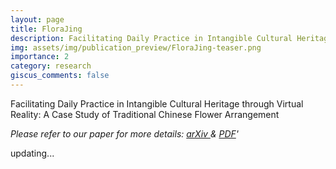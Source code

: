 ```yaml
---
layout: page
title: FloraJing
description: Facilitating Daily Practice in Intangible Cultural Heritage through Virtual Reality - A Case Study of Traditional Chinese Flower Arrangement
img: assets/img/publication_preview/FloraJing-teaser.png
importance: 2
category: research
giscus_comments: false
---
```


Facilitating Daily Practice in Intangible Cultural Heritage through Virtual Reality: A Case Study of Traditional Chinese Flower Arrangement

_Please refer to our paper for more details: <a href='https://arxiv.org/abs/2503.06122'> arXiv </a> & [PDF](/assets/pdf/FloraJing-arXiv.pdf)'_

updating...
